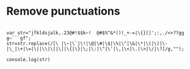 # Remove punctuations

<pre>
<code>
var str="jfkldsjalk,.23@#!$$k~!  @#$%^&*()(_+-=|\{}[]';:,./<>??gg  g~```gf";
str=str.replace(/[\ |\~|\`|\!|\@|\#|\$|\%|\^|\&|\*|\(|\)|\-|\_|\+|\=|\||\\|\[|\]|\{|\}|\;|\:|\"|\'|\,|\<|\.|\>|\/|\?]/g,"");

console.log(str)
</code>
</pre>